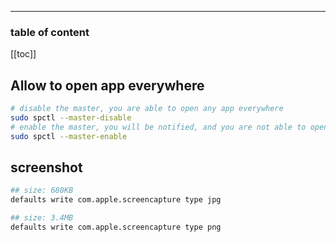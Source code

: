 <div align="center">
<span class="iconify" data-icon="wpf:mac-os" data-inline="false" width="100"></span>
</div>

---

<h3>table of content</h3>

[[toc]]

## Allow to open app everywhere
```bash
# disable the master, you are able to open any app everywhere
sudo spctl --master-disable
# enable the master, you will be notified, and you are not able to open the app that is downloaded from internet
sudo spctl --master-enable 
```

## screenshot
```bash
## size: 680KB
defaults write com.apple.screencapture type jpg

## size: 3.4MB
defaults write com.apple.screencapture type png
```

